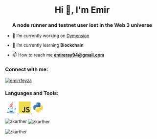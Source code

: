 <h1 align="center">Hi 👋, I'm Emir</h1>
<h3 align="center">A node runner and testnet user lost in the Web 3 universe</h3>

- 🔭 I’m currently working on [Dymension](https://github.com/dymensionxyz)

- 🌱 I’m currently learning **Blockchain**

- 📫 How to reach me **emireray94@gmail.com**

<h3 align="left">Connect with me:</h3>
<p align="left">
<a href="https://twitter.com/emirrfeyza" target="blank"><img align="center" src="https://raw.githubusercontent.com/rahuldkjain/github-profile-readme-generator/master/src/images/icons/Social/twitter.svg" alt="emirrfeyza" height="30" width="40" /></a>
</p>

<h3 align="left">Languages and Tools:</h3>
<p align="left"> <a href="https://www.java.com" target="_blank" rel="noreferrer"> <img src="https://raw.githubusercontent.com/devicons/devicon/master/icons/java/java-original.svg" alt="java" width="40" height="40"/> </a> <a href="https://developer.mozilla.org/en-US/docs/Web/JavaScript" target="_blank" rel="noreferrer"> <img src="https://raw.githubusercontent.com/devicons/devicon/master/icons/javascript/javascript-original.svg" alt="javascript" width="40" height="40"/> </a> <a href="https://www.python.org" target="_blank" rel="noreferrer"> <img src="https://raw.githubusercontent.com/devicons/devicon/master/icons/python/python-original.svg" alt="python" width="40" height="40"/> </a> </p>

<p><img align="left" src="https://github-readme-stats.vercel.app/api/top-langs?username=zkarther&show_icons=true&locale=en&layout=compact" alt="zkarther" /></p>

<p>&nbsp;<img align="center" src="https://github-readme-stats.vercel.app/api?username=zkarther&show_icons=true&locale=en" alt="zkarther" /></p>

<p><img align="center" src="https://github-readme-streak-stats.herokuapp.com/?user=zkarther&" alt="zkarther" /></p>
